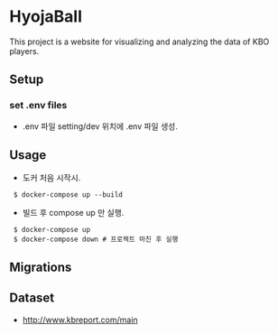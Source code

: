 # HyojaBall
This project is a website for visualizing and analyzing the data of KBO players.

## Setup
### set .env files
- .env 파일 setting/dev 위치에 .env 파일 생성.

## Usage
- 도커 처음 시작시.
 ``` shell
  $ docker-compose up --build
 ```

- 빌드 후 compose up 만 실행.
 ```shell
  $ docker-compose up
  $ docker-compose down # 프로젝트 마친 후 실행
 ```

## Migrations

## Dataset
- http://www.kbreport.com/main